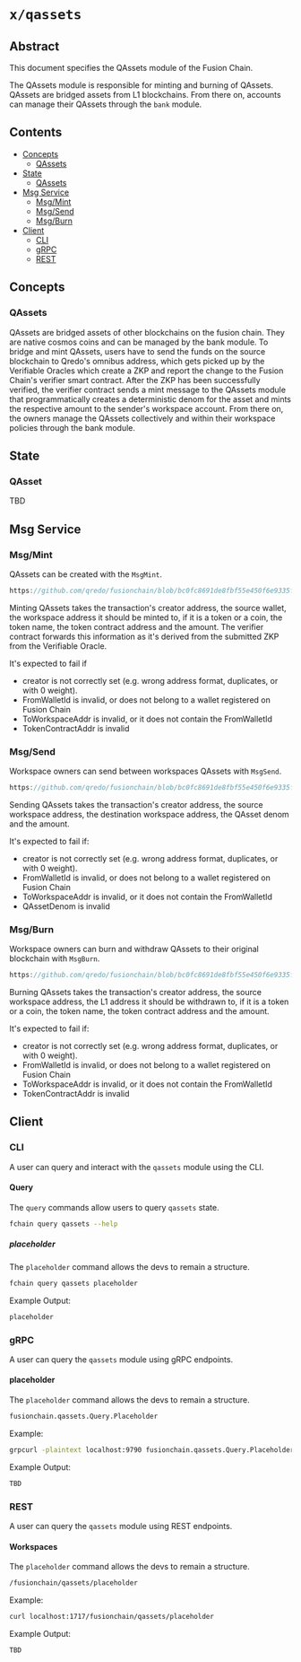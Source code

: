 # `x/qassets`

## Abstract

This document specifies the QAssets module of the Fusion Chain.

The QAssets module is responsible for minting and burning of QAssets. QAssets are
bridged assets from L1 blockchains. From there on, accounts can manage their
QAssets through the `bank` module.

## Contents

* [Concepts](#concepts)
    * [QAssets](#qassets)
* [State](#state)
    * [QAssets](#qasset)
* [Msg Service](#msg-service)
    * [Msg/Mint](#msgmint)
    * [Msg/Send](#msgsend)
    * [Msg/Burn](#msgburn)
* [Client](#client)
    * [CLI](#cli)
    * [gRPC](#grpc)
    * [REST](#rest)

## Concepts

### QAssets

QAssets are bridged assets of other blockchains on the fusion chain. They are native cosmos
coins and can be managed by the bank module. 
To bridge and mint QAssets, users have to send the funds on the source blockchain to Qredo's
omnibus address, which gets picked up by the Verifiable Oracles which create a ZKP and 
report the change to the Fusion Chain's verifier smart contract. After the ZKP has been 
successfully verified, the verifier contract sends a mint message to the QAssets module
that programmatically creates a deterministic denom for the asset and mints the respective
amount to the sender's workspace account. From there on, the owners manage the QAssets 
collectively and within their workspace policies through the bank module. 

## State

### QAsset

TBD

## Msg Service

### Msg/Mint

QAssets can be created with the `MsgMint`. 

```go reference
https://github.com/qredo/fusionchain/blob/bc0fc8691de8fbf55e450f6e9335f6a1b3ea23e0/blockchain/proto/fusionchain/qassets/tx.proto#L25C1-L33C2
```

Minting QAssets takes the transaction's creator address, the source wallet, the workspace address it should be minted to, if it is a token or a coin, the token name, the token contract address and the amount. The verifier contract forwards this information as it's derived from the submitted ZKP from the Verifiable Oracle. 

It's expected to fail if

* creator is not correctly set (e.g. wrong address format, duplicates, or with 0 weight).
* FromWalletId is invalid, or does not belong to a wallet registered on Fusion Chain
* ToWorkspaceAddr is invalid, or it does not contain the FromWalletId
* TokenContractAddr is invalid

### Msg/Send

Workspace owners can send between workspaces QAssets with `MsgSend`.

```go reference
https://github.com/qredo/fusionchain/blob/bc0fc8691de8fbf55e450f6e9335f6a1b3ea23e0/blockchain/proto/fusionchain/qassets/tx.proto#L49C1-L55C2
```

Sending QAssets takes the transaction's creator address, the source workspace address, the destination workspace address, the QAsset denom and the amount.

It's expected to fail if:

* creator is not correctly set (e.g. wrong address format, duplicates, or with 0 weight).
* FromWalletId is invalid, or does not belong to a wallet registered on Fusion Chain
* ToWorkspaceAddr is invalid, or it does not contain the FromWalletId
* QAssetDenom is invalid

### Msg/Burn

Workspace owners can burn and withdraw QAssets to their original blockchain with `MsgBurn`.

```go reference
https://github.com/qredo/fusionchain/blob/bc0fc8691de8fbf55e450f6e9335f6a1b3ea23e0/blockchain/proto/fusionchain/qassets/tx.proto#L37C1-L45C2
```

Burning QAssets takes the transaction's creator address, the source workspace address, the L1 address it should be withdrawn to, if it is a token or a coin, the token name, the token contract address and the amount. 

It's expected to fail if:

* creator is not correctly set (e.g. wrong address format, duplicates, or with 0 weight).
* FromWalletId is invalid, or does not belong to a wallet registered on Fusion Chain
* ToWorkspaceAddr is invalid, or it does not contain the FromWalletId
* TokenContractAddr is invalid

## Client

### CLI

A user can query and interact with the `qassets` module using the CLI.

#### Query

The `query` commands allow users to query `qassets` state.

```bash
fchain query qassets --help
```

##### placeholder

The `placeholder` command allows the devs to remain a structure. 

```bash
fchain query qassets placeholder 
```

Example Output:

```bash
placeholder
```

### gRPC

A user can query the `qassets` module using gRPC endpoints.

#### placeholder

The `placeholder` command allows the devs to remain a structure. 

```bash
fusionchain.qassets.Query.Placeholder
```

Example:

```bash
grpcurl -plaintext localhost:9790 fusionchain.qassets.Query.Placeholder
```

Example Output:

```bash
TBD
```

### REST

A user can query the `qassets` module using REST endpoints.

#### Workspaces

The `placeholder` command allows the devs to remain a structure. 

```bash
/fusionchain/qassets/placeholder
```

Example:

```bash
curl localhost:1717/fusionchain/qassets/placeholder

```

Example Output:

```bash
TBD
```
